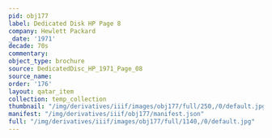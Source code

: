 ```yaml
---
pid: obj177
label: Dedicated Disk HP Page 8
company: Hewlett Packard
_date: '1971'
decade: 70s
commentary: 
object_type: brochure
source: DedicatedDisc_HP_1971_Page_08
source_name: 
order: '176'
layout: qatar_item
collection: temp_collection
thumbnail: "/img/derivatives/iiif/images/obj177/full/250,/0/default.jpg"
manifest: "/img/derivatives/iiif/obj177/manifest.json"
full: "/img/derivatives/iiif/images/obj177/full/1140,/0/default.jpg"
---
```

